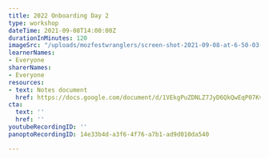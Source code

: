 ```yaml
---
title: 2022 Onboarding Day 2
type: workshop
dateTime: 2021-09-08T14:00:00Z
durationInMinutes: 120
imageSrc: "/uploads/mozfestwranglers/screen-shot-2021-09-08-at-6-50-03-pm.png"
learnerNames:
- Everyone
sharerNames:
- Everyone
resources:
- text: Notes document
  href: https://docs.google.com/document/d/1VEkgPuZDNLZ7JyD6QkQwEqP07KvaMAai1fk8rcOUvW4/edit#
cta:
  text: ''
  href: ''
youtubeRecordingID: ''
panoptoRecordingID: 14e33b4d-a3f6-4f76-a7b1-ad9d010da540

---
```

